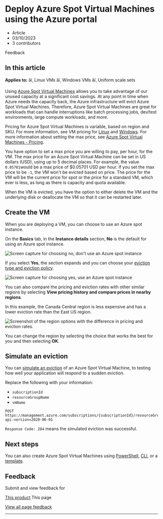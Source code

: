 # Deploy Azure Spot Virtual Machines using the Azure portal

* Article
* 03/10/2023
* 3 contributors

Feedback

## In this article

**Applies to:** âï¸ Linux VMs âï¸ Windows VMs âï¸ Uniform scale sets

Using [Azure Spot Virtual Machines](spot-vms) allows you to take advantage of our unused capacity at a significant cost savings. At any point in time when Azure needs the capacity back, the Azure infrastructure will evict Azure Spot Virtual Machines. Therefore, Azure Spot Virtual Machines are great for workloads that can handle interruptions like batch processing jobs, dev/test environments, large compute workloads, and more.

Pricing for Azure Spot Virtual Machines is variable, based on region and SKU. For more information, see VM pricing for [Linux](https://azure.microsoft.com/pricing/details/virtual-machines/linux/) and [Windows](https://azure.microsoft.com/pricing/details/virtual-machines/windows/). For more information about setting the max price, see [Azure Spot Virtual Machines - Pricing](spot-vms#pricing).

You have option to set a max price you are willing to pay, per hour, for the VM. The max price for an Azure Spot Virtual Machine can be set in US dollars (USD), using up to 5 decimal places. For example, the value `0.05701`would be a max price of $0.05701 USD per hour. If you set the max price to be `-1`, the VM won't be evicted based on price. The price for the VM will be the current price for spot or the price for a standard VM, which ever is less, as long as there is capacity and quota available.

When the VM is evicted, you have the option to either delete the VM and the underlying disk or deallocate the VM so that it can be restarted later.

## Create the VM

When you are deploying a VM, you can choose to use an Azure spot instance.

On the **Basics** tab, in the **Instance details** section, **No** is the default for using an Azure spot instance.

![Screen capture for choosing no, don't use an Azure spot instance](media/spot-portal/no.png)

If you select **Yes**, the section expands and you can choose your [eviction type and eviction policy](spot-vms#eviction-policy).

![Screen capture for choosing yes, use an Azure spot instance](media/spot-portal/yes.png)

You can also compare the pricing and eviction rates with other similar regions by selecting **View pricing history and compare prices in nearby regions**.

In this example, the Canada Central region is less expensive and has a lower eviction rate than the East US region.

![Screenshot of the region options with the difference in pricing and eviction rates.](media/spot-portal/pricing.png)

You can change the region by selecting the choice that works the best for you and then selecting **OK**.

## Simulate an eviction

You can [simulate an eviction](/en-us/rest/api/compute/virtualmachines/simulateeviction) of an Azure Spot Virtual Machine, to testing how well your application will respond to a sudden eviction.

Replace the following with your information:

* `subscriptionId`
* `resourceGroupName`
* `vmName`

```
POST https://management.azure.com/subscriptions/{subscriptionId}/resourceGroups/{resourceGroupName}/providers/Microsoft.Compute/virtualMachines/{vmName}/simulateEviction?api-version=2020-06-01

```

`Response Code: 204` means the simulated eviction was successful.

## Next steps

You can also create Azure Spot Virtual Machines using [PowerShell](windows/spot-powershell), [CLI](linux/spot-cli), or a [template](linux/spot-template).

## Feedback

Submit and view feedback for

[This product](https://feedback.azure.com/d365community/forum/ec2f1827-be25-ec11-b6e6-000d3a4f0f1c)
This page

[View all page feedback](https://github.com/MicrosoftDocs/azure-docs/issues)

---
